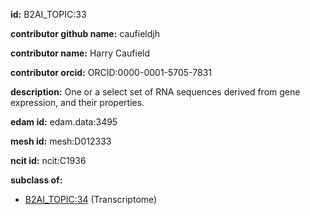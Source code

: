 **id:** B2AI_TOPIC:33

**contributor github name:** caufieldjh

**contributor name:** Harry Caufield

**contributor orcid:** ORCID:0000-0001-5705-7831

**description:** One or a select set of RNA sequences derived from gene expression, and their properties.

**edam id:** edam.data:3495

**mesh id:** mesh:D012333

**ncit id:** ncit:C1936

**subclass of:**

- [B2AI_TOPIC:34](../topics/Transcriptome.markdown) (Transcriptome)
